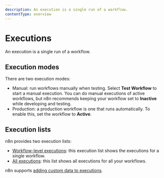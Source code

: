 ```yaml
---
description: An execution is a single run of a workflow.
contentType: overview
---
```


# Executions

An execution is a single run of a workflow.

## Execution modes

There are two execution modes:

* Manual: run workflows manually when testing. Select **Test Workflow** to start a manual execution. You can do manual executions of active workflows, but n8n recommends keeping your workflow set to **Inactive** while developing and testing.
* Production: a production workflow is one that runs automatically. To enable this, set the workflow to **Active**.


## Execution lists

n8n provides two execution lists:

* [Workflow-level executions](/workflows/executions/single-workflow-executions/): this execution list shows the executions for a single workflow.
* [All executions](/workflows/executions/all-executions/): this list shows all executions for all your workflows.

n8n supports [adding custom data to executions](/workflows/executions/custom-executions-data/).
